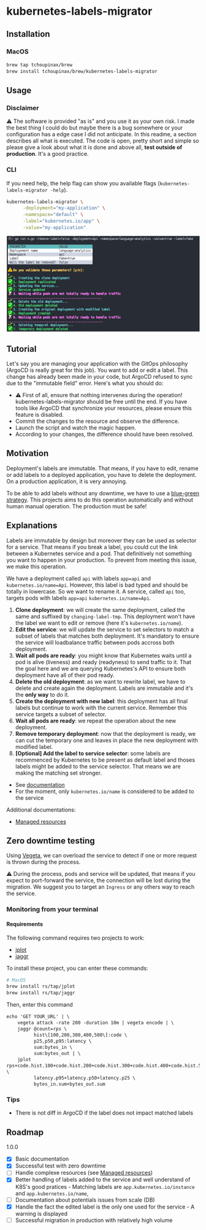 # kubernetes-labels-migrator

## Installation

### MacOS

```bash
brew tap tchoupinax/brew
brew install tchoupinax/brew/kubernetes-labels-migrator
```

## Usage

### Disclaimer

⚠️ The software is provided "as is" and you use it as your own risk. I made the best thing I could do but maybe there is a bug somewhere or your configuration has a edge case I did not anticipate. In this readme, a section describes all what is executed. The code is open, pretty short and simple so please give a look about what it is done and above all, **test outside of production**. It's a good practice.

### CLI

If you need help, the help flag can show you available flags (`kubernetes-labels-migrator -help`).

```bash
kubernetes-labels-migrator \
      -deployment="my-application" \
      -namespace="default" \
      -label="kubernetes.io/app" \
      -value="my-application"
```

![Screenshot of a terminal with all the execution](.github/docs/demo.png "CLI demo")

## Tutorial

Let's say you are managing your application with the GitOps philosophy (ArgoCD is really great for this job). You want to add or edit a label. This change has already been made in your code, but ArgoCD refused to sync due to the "immutable field" error. Here's what you should do:

- ⚠️ First of all, ensure that nothing intervenes during the operation! kubernetes-labels-migrator should be free until the end. If you have tools like ArgoCD that synchronize your resources, please ensure this feature is disabled.
- Commit the changes to the resource and observe the difference.
- Launch the script and watch the magic happen.
- According to your changes, the difference should have been resolved.

## Motivation

Deployment's labels are immutable. That means, if you have to edit, rename or add labels to a deployed application, you have to delete the deployment. On a production application, it is very annoying.

To be able to add labels without any downtime, we have to use a [blue-green strategy](https://www.redhat.com/en/topics/devops/what-is-blue-green-deployment). This projects aims to do this operation automatically and without human manual operation. The production must be safe!

## Explanations

Labels are immutable by design but moreover they can be used as selector for a service. That means if you break a label, you could cut the link between a Kubernetes service and a pod. That definitively not something you want to happen in your production. To prevent from meeting this issue, we make this operation.

We have a deployment called `api` with labels `app=api` and `kubernetes.io/name=Api`. However, this label is bad typed and should be totally in lowercase. So we want to rename it. A service, called `api` too, targets pods with labels `app=api` `kubernetes.io/name=Api`.

1. **Clone deployment**: we will create the same deployment, called the same and suffixed by `changing-label-tmp`. This deployment won't have the label we want to edit or remove (here it's `kubernetes.io/name`).
2. **Edit the service**: we will update the service to set selectors to match a subset of labels that matches both deployment. It's mandatory to ensure the service will loadbalance traffic between pods accross both deployment.
3. **Wait all pods are ready**: you might know that Kubernetes waits until a pod is alive (liveness) and ready (readyness) to send traffic to it. That the goal here and we are querying Kubernetes's API to ensure both deployment have all of their pod ready.
4. **Delete the old deployment**: as we want to rewrite label, we have to delete and create again the deployment. Labels are immutable and it's the **only way** to do it.
5. **Create the deployment with new label**: this deployment has all final labels but continue to work with the current service. Remember this service targets a subset of selector.
6. **Wait all pods are ready**: we repeat the operation about the new deployment.
7. **Remove temporary deployment**: now that the deployment is ready, we can cut the temporary one and leaves in place the new deployment with modified label.
8. **[Optional] Add the label to service selector**: some labels are recommenced by Kubernetes to be present as default label and thoses labels might be added to the service selector. That means we are making the matching set stronger.
  - See [documentation](https://kubernetes.io/docs/concepts/overview/working-with-objects/common-labels/)
  - For the moment, only `kubernetes.io/name` is considered to be added to the service

Additional documentations:

- [Managed resources](docs/managed-resources.md)

## Zero downtime testing

Using [Vegeta](https://github.com/tsenart/vegeta), we can overload the service to detect if one or more request is thrown during the process.

⚠️ During the process, pods and service will be updated, that means if you expect to port-forward the service, the connection will be lost during the migration. We suggest you to target an `Ingress` or any others way to reach the service.

### Monitoring from your terminal

#### Requirements

The following command requires two projects to work:

- [jplot](https://github.com/rs/jplot)
- [jaggr](https://github.com/rs/jaggr)

To install these project, you can enter these commands:

```bash
# MacOS
brew install rs/tap/jplot
brew install rs/tap/jaggr
```

Then, enter this command

```
echo 'GET YOUR_URL' | \
    vegeta attack -rate 200 -duration 10m | vegeta encode | \
    jaggr @count=rps \
          hist\[100,200,300,400,500\]:code \
          p25,p50,p95:latency \
          sum:bytes_in \
          sum:bytes_out | \
    jplot rps+code.hist.100+code.hist.200+code.hist.300+code.hist.400+code.hist.500 \
          latency.p95+latency.p50+latency.p25 \
          bytes_in.sum+bytes_out.sum
```
### Tips

- There is not diff in ArgoCD if the label does not impact matched labels

## Roadmap

1.0.0

- [x] Basic documentation
- [x] Successful test with zero downtime
- [ ] Handle complexe resources (see [Managed resources](docs/managed-resources.md))
- [x] Better handling of labels added to the service and well understand of K8S's good pratices
      - Matching labels are `app.kubernetes.io/instance` and `app.kubernetes.io/name`,
- [ ] Documentation about potentials issues from scale (DB)
- [x] Handle the fact the edited label is the only one used for the service
      - A warning is displayed
- [ ] Successful migration in production with relatively high volume
